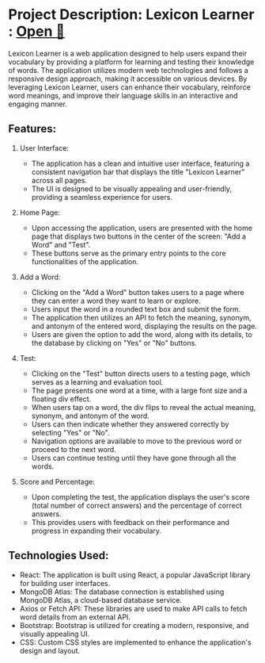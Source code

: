 # Project Description: Lexicon Learner : [Open 🔗](https://main.dudfvk2vcbvbo.amplifyapp.com/)

Lexicon Learner is a web application designed to help users expand their vocabulary 
by providing a platform for learning and testing their knowledge of words. The 
application utilizes modern web technologies and follows a responsive design approach, 
making it accessible on various devices. By leveraging Lexicon Learner, users can 
enhance their vocabulary, reinforce word meanings, and improve their language 
skills in an interactive and engaging manner.

## Features:

1. User Interface:
   - The application has a clean and intuitive user interface, featuring a consistent navigation bar that displays the title "Lexicon Learner" across all pages.
   - The UI is designed to be visually appealing and user-friendly, providing a seamless experience for users.

2. Home Page:
   - Upon accessing the application, users are presented with the home page that displays two buttons in the center of the screen: "Add a Word" and "Test".
   - These buttons serve as the primary entry points to the core functionalities of the application.

3. Add a Word:
   - Clicking on the "Add a Word" button takes users to a page where they can enter a word they want to learn or explore.
   - Users input the word in a rounded text box and submit the form.
   - The application then utilizes an API to fetch the meaning, synonym, and antonym of the entered word, displaying the results on the page.
   - Users are given the option to add the word, along with its details, to the database by clicking on "Yes" or "No" buttons.

4. Test:
   - Clicking on the "Test" button directs users to a testing page, which serves as a learning and evaluation tool.
   - The page presents one word at a time, with a large font size and a floating div effect.
   - When users tap on a word, the div flips to reveal the actual meaning, synonym, and antonym of the word.
   - Users can then indicate whether they answered correctly by selecting "Yes" or "No".
   - Navigation options are available to move to the previous word or proceed to the next word.
   - Users can continue testing until they have gone through all the words.

5. Score and Percentage:
   - Upon completing the test, the application displays the user's score (total number of correct answers) and the percentage of correct answers.
   - This provides users with feedback on their performance and progress in expanding their vocabulary.

## Technologies Used:

- React: The application is built using React, a popular JavaScript library for building user interfaces.
- MongoDB Atlas: The database connection is established using MongoDB Atlas, a cloud-based database service.
- Axios or Fetch API: These libraries are used to make API calls to fetch word details from an external API.
- Bootstrap: Bootstrap is utilized for creating a modern, responsive, and visually appealing UI.
- CSS: Custom CSS styles are implemented to enhance the application's design and layout.
